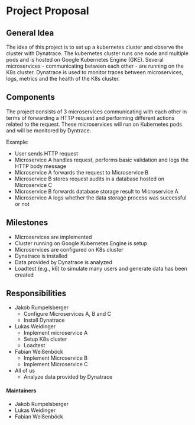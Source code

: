 # Project Proposal

## General Idea
The idea of this project is to set up a kubernetes cluster and observe the cluster with Dynatrace. The kubernetes cluster runs one node and multiple pods and is hosted on Google Kubernetes Engine (GKE). Several microservices - communicating between each other - are running on the K8s cluster. Dynatrace is used to monitor traces between microservices, logs, metrics and the health of the K8s cluster.

## Components
The project consists of 3 microservices communicating with each other in terms of forwarding a HTTP request and performing different actions related to the request. These microservices will run on Kubernetes pods and will be monitored by Dyntrace.

Example:
- User sends HTTP request
- Microservice A handles request, performs basic validation and logs the HTTP body message
- Microservice A forwards the request to Microservice B
- Microservice B stores request audits in a database hosted on Microservice C
- Microservice B forwards database storage result to Microservice A
- Microservice A logs whether the data storage process was successful or not

## Milestones
- Microservices are implemented
- Cluster running on Google Kubernetes Engine is setup
- Microservices are configured on K8s cluster
- Dynatrace is installed
- Data provided by Dynatrace is analyzed
- Loadtest (e.g., k6) to simulate many users and generate data has been created

## Responsibilities
- Jakob Rumpelsberger
  - Configure Microservices A, B and C
  - Install Dynatrace
- Lukas Weidinger
  - Implement microservice A
  - Setup K8s cluster
  - Loadtest
- Fabian Weißenböck
  - Implement Microservice B
  - Implement Microservice C
- All of us
  - Analyze data provided by Dynatrace

#### Maintainers
- Jakob Rumpelsberger
- Lukas Weidinger
- Fabian Weißenböck
